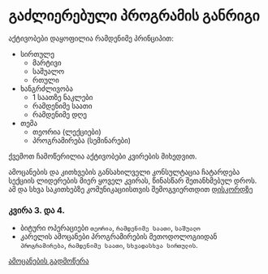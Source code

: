 # გაძლიერებული პროგრამის განრიგი

აქტივობები დაყოფილია რამდენიმე პრინციპით:

- სირთულე
	- მარტივი
	- საშუალო
	- რთული
- ხანგრძლივობა
	- 1 საათზე ნაკლები
	- რამდენიმე საათი
	- რამდენიმე დღე
- თემა
	- თეორია (ლექციები)
	- პროგრამირება (სემინარები)


ქვემოთ ჩამოწერილია აქტივობები კვირების მიხედვით.

ამოცანების და  კითხვების განსახილველი კონსულტაცია ჩატარდება სექციის ლიდერების მიერ ყოველ კვირას, წინასწარ შეთანხმებულ დროს. ამ და სხვა საკითხებზე კომუნიკაციისთვის შემოგვიერთდით [დისკორდზე](https://discord.gg/qHaJ6UrMJ6)

### კვირა 3. და 4. 
- ბიტური ოპერაციები `თეორია`, `რამდენიმე საათი`,  `საშუალო`
- კარელის ამოცანები პროგრამირების მეთოდოლოგიიდან `პროგრამირება`, `რამდენიმე საათი`, `სხვადასხვა სირთულის`.

[ამოცანების გადმოწერა](https://drive.google.com/file/d/1n13RQK9ef4E2PIvLQTiVToyO3sf4D2ia/view?usp=sharing)




<!-- 
მომავალი წლისთვის

პირველი კვირა:
- კომპიუტერული მეცნიერების ისტორია

მეორე კვირა:
- ბიტები და ბაიტები

მესამე კვირა:
- ლექციის
- მეთოდოლოგიის სავარჯიშოები
-->